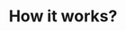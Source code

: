 ---
title: "How it works?"
process: [
  {
    id: 1,
    order: "01",
    title: "Submit Manuscript",
    description: "Customer submits manuscript via our Request for quote page.",
    themeColor: "#98ECA6"
  },
  {
    id: 2,
    order: "02",
    title: "Recieve Quote",
    description: "After receiving the manuscript, ContentConcepts sends price quote.",
    themeColor: "#F5DA7D"
  },
  {
    id: 3,
    order: "03",
    title: "Confirm Order",
    description: "After payment is made by the customer, ContentConcepts sends confirmation of payment.",
    themeColor: "#98E5E0"
  },
  {
    id: 4,
    order: "04",
    title: "Edit & Return",
    description: "CC assigns the right editor who edits and sends the edited document back to the customer.",
    themeColor: "#FFABAB"
  }
]
---